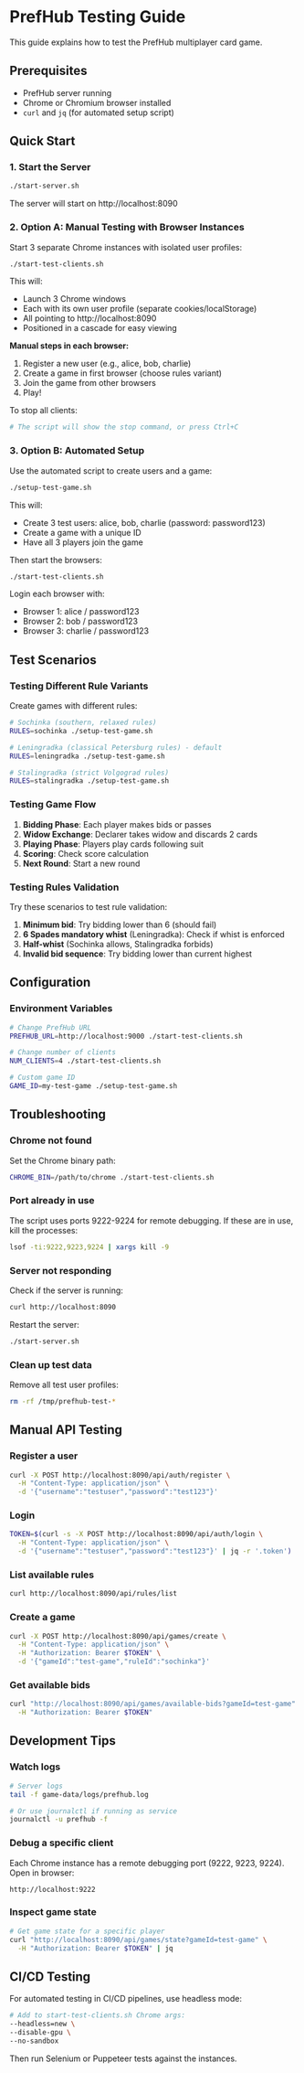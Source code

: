 # PrefHub Testing Guide

This guide explains how to test the PrefHub multiplayer card game.

## Prerequisites

- PrefHub server running
- Chrome or Chromium browser installed
- `curl` and `jq` (for automated setup script)

## Quick Start

### 1. Start the Server

```bash
./start-server.sh
```

The server will start on http://localhost:8090

### 2. Option A: Manual Testing with Browser Instances

Start 3 separate Chrome instances with isolated user profiles:

```bash
./start-test-clients.sh
```

This will:
- Launch 3 Chrome windows
- Each with its own user profile (separate cookies/localStorage)
- All pointing to http://localhost:8090
- Positioned in a cascade for easy viewing

**Manual steps in each browser:**
1. Register a new user (e.g., alice, bob, charlie)
2. Create a game in first browser (choose rules variant)
3. Join the game from other browsers
4. Play!

To stop all clients:
```bash
# The script will show the stop command, or press Ctrl+C
```

### 3. Option B: Automated Setup

Use the automated script to create users and a game:

```bash
./setup-test-game.sh
```

This will:
- Create 3 test users: alice, bob, charlie (password: password123)
- Create a game with a unique ID
- Have all 3 players join the game

Then start the browsers:
```bash
./start-test-clients.sh
```

Login each browser with:
- Browser 1: alice / password123
- Browser 2: bob / password123
- Browser 3: charlie / password123

## Test Scenarios

### Testing Different Rule Variants

Create games with different rules:

```bash
# Sochinka (southern, relaxed rules)
RULES=sochinka ./setup-test-game.sh

# Leningradka (classical Petersburg rules) - default
RULES=leningradka ./setup-test-game.sh

# Stalingradka (strict Volgograd rules)
RULES=stalingradka ./setup-test-game.sh
```

### Testing Game Flow

1. **Bidding Phase**: Each player makes bids or passes
2. **Widow Exchange**: Declarer takes widow and discards 2 cards
3. **Playing Phase**: Players play cards following suit
4. **Scoring**: Check score calculation
5. **Next Round**: Start a new round

### Testing Rules Validation

Try these scenarios to test rule validation:

1. **Minimum bid**: Try bidding lower than 6 (should fail)
2. **6 Spades mandatory whist** (Leningradka): Check if whist is enforced
3. **Half-whist** (Sochinka allows, Stalingradka forbids)
4. **Invalid bid sequence**: Try bidding lower than current highest

## Configuration

### Environment Variables

```bash
# Change PrefHub URL
PREFHUB_URL=http://localhost:9000 ./start-test-clients.sh

# Change number of clients
NUM_CLIENTS=4 ./start-test-clients.sh

# Custom game ID
GAME_ID=my-test-game ./setup-test-game.sh
```

## Troubleshooting

### Chrome not found

Set the Chrome binary path:
```bash
CHROME_BIN=/path/to/chrome ./start-test-clients.sh
```

### Port already in use

The script uses ports 9222-9224 for remote debugging. If these are in use, kill the processes:
```bash
lsof -ti:9222,9223,9224 | xargs kill -9
```

### Server not responding

Check if the server is running:
```bash
curl http://localhost:8090
```

Restart the server:
```bash
./start-server.sh
```

### Clean up test data

Remove all test user profiles:
```bash
rm -rf /tmp/prefhub-test-*
```

## Manual API Testing

### Register a user
```bash
curl -X POST http://localhost:8090/api/auth/register \
  -H "Content-Type: application/json" \
  -d '{"username":"testuser","password":"test123"}'
```

### Login
```bash
TOKEN=$(curl -s -X POST http://localhost:8090/api/auth/login \
  -H "Content-Type: application/json" \
  -d '{"username":"testuser","password":"test123"}' | jq -r '.token')
```

### List available rules
```bash
curl http://localhost:8090/api/rules/list
```

### Create a game
```bash
curl -X POST http://localhost:8090/api/games/create \
  -H "Content-Type: application/json" \
  -H "Authorization: Bearer $TOKEN" \
  -d '{"gameId":"test-game","ruleId":"sochinka"}'
```

### Get available bids
```bash
curl "http://localhost:8090/api/games/available-bids?gameId=test-game" \
  -H "Authorization: Bearer $TOKEN"
```

## Development Tips

### Watch logs

```bash
# Server logs
tail -f game-data/logs/prefhub.log

# Or use journalctl if running as service
journalctl -u prefhub -f
```

### Debug a specific client

Each Chrome instance has a remote debugging port (9222, 9223, 9224). Open in browser:
```
http://localhost:9222
```

### Inspect game state

```bash
# Get game state for a specific player
curl "http://localhost:8090/api/games/state?gameId=test-game" \
  -H "Authorization: Bearer $TOKEN" | jq
```

## CI/CD Testing

For automated testing in CI/CD pipelines, use headless mode:

```bash
# Add to start-test-clients.sh Chrome args:
--headless=new \
--disable-gpu \
--no-sandbox
```

Then run Selenium or Puppeteer tests against the instances.
